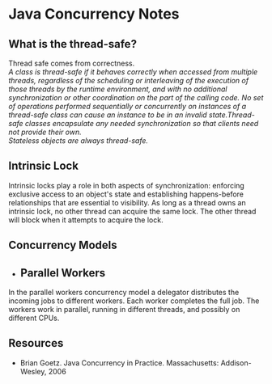 # Java Concurrency Notes

## What is the thread-safe?
Thread safe comes from correctness.<br>
*A class is thread-safe if it behaves correctly when accessed from multiple
threads, regardless of the scheduling or interleaving of the execution of
those threads by the runtime environment, and with no additional synchronization 
or other coordination on the part of the calling code. No set of operations 
performed sequentially or concurrently on instances of a thread-safe class can cause an instance to be in 
an invalid state.Thread-safe classes encapsulate any needed synchronization so that
clients need not provide their own.*<br>
*Stateless objects are always thread-safe.*

## Intrinsic Lock
Intrinsic locks play a role in both aspects of synchronization: enforcing exclusive access to an object's state and 
establishing happens-before relationships that are essential to visibility. As long as a thread owns an intrinsic lock, no other thread can acquire the same lock. The other thread will block when it attempts to acquire the lock.


## Concurrency Models
* ## Parallel Workers
In the parallel workers concurrency model a delegator distributes the incoming jobs to different workers.
Each worker completes the full job. The workers work in parallel, running in different threads, and 
possibly on different CPUs.


## Resources
* Brian Goetz. Java Concurrency in Practice. Massachusetts: Addison-Wesley, 2006
